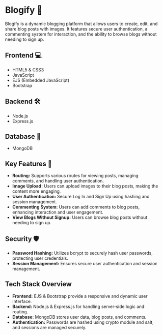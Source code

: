 # **Blogify 📝**

Blogify is a dynamic blogging platform that allows users to create, edit, and share blog posts with images. It features secure user authentication, a commenting system for interaction, and the ability to browse blogs without needing to sign up.

## **Frontend 💻**
- HTML5 & CSS3
- JavaScript
- EJS (Embedded JavaScript)
- Bootstrap

## **Backend 🛠️**
- Node.js
- Express.js

## **Database 📁**
- MongoDB

## **Key Features 🔑**

- **Routing:** Supports various routes for viewing posts, managing comments, and handling user authentication.
- **Image Upload:** Users can upload images to their blog posts, making the content more engaging.
- **User Authentication:** Secure Log In and Sign Up using hashing and session management.
- **Commenting System:** Users can add comments to blog posts, enhancing interaction and user engagement.
- **View Blogs Without Signup:** Users can browse blog posts without needing to sign up.

## **Security 🛡️**
- **Password Hashing:** Utilizes bcrypt to securely hash user passwords, protecting user credentials.
- **Session Management:** Ensures secure user authentication and session management.

## **Tech Stack Overview**

- **Frontend:** EJS & Bootstrap provide a responsive and dynamic user interface.
- **Backend:** Node.js & Express.js for handling server-side logic and routing.
- **Database:** MongoDB stores user data, blog posts, and comments.
- **Authentication:** Passwords are hashed using crypto module and salt, and sessions are managed securely.

